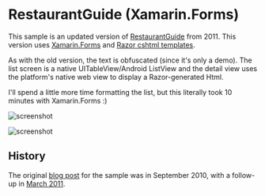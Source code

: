 RestaurantGuide (Xamarin.Forms)
=========

This sample is an updated version of [RestaurantGuide](https://github.com/conceptdev/RestaurantGuide/) from 2011. This version uses [Xamarin.Forms](http://xamarin.com/forms) and [Razor cshtml templates](http://blog.xamarin.com/sharper-html-hybrid-apps-with-razor/).

As with the old version, the text is obfuscated (since it's only a demo). The list screen is a native UITableView/Android ListView and the detail view uses the platform's native web view to display a Razor-generated Html.

I'll spend a little more time formatting the list, but this literally took 10 minutes with Xamarin.Forms :)

![screenshot](https://github.com/conceptdev/xamarin-forms-samples/raw/master/RestaurantGuide/Screenshots/ios_small.png "iOS")

![screenshot](https://github.com/conceptdev/xamarin-forms-samples/raw/master/RestaurantGuide/Screenshots/android_sml.png "Android")

History
------

The original [blog post](http://conceptdev.blogspot.com/2010/09/monotouch-meet-windowsphone7.html) for the sample was in September 2010, with a follow-up in [March 2011](http://conceptdev.blogspot.com/2011/03/monodroid-meet-monotouch-windowsphone7.html).